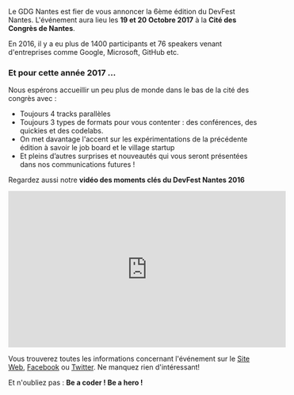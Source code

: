 Le GDG Nantes est fier de vous annoncer la 6ème édition du DevFest Nantes. L'événement aura lieu les **19 et 20 Octobre 2017** à la **Cité des Congrès de Nantes**.

En 2016, il y a eu plus de 1400 participants et 76 speakers venant d'entreprises comme Google, Microsoft, GitHub etc. 

### Et pour cette année 2017 ...
Nous espérons accueillir un peu plus de monde dans le bas de la cité des congrès avec :
* Toujours 4 tracks parallèles
* Toujours 3 types de formats pour vous contenter : des conférences, des quickies et des codelabs.
* On met davantage l'accent sur les expérimentations de la précédente édition à savoir le job board et le village startup
* Et pleins d’autres surprises et nouveautés qui vous seront présentées dans nos communications futures !

Regardez aussi notre **vidéo des moments clés du DevFest Nantes 2016**

<iframe width="560" height="315" src="https://www.youtube.com/embed/WucMDHXj-xQ?list=PLuZ_sYdawLiVZTEIxKLCsVWWGZBpPHwQy" frameborder="0" allowfullscreen></iframe>

Vous trouverez toutes les informations concernant l'événement sur le [Site Web](http://devfest.gdgnantes.com/), [Facebook](https://www.facebook.com/gdgnantes) ou [Twitter](https://twitter.com/devfestnantes). Ne manquez rien d'intéressant!

Et n'oubliez pas : **Be a coder ! Be a hero !**
